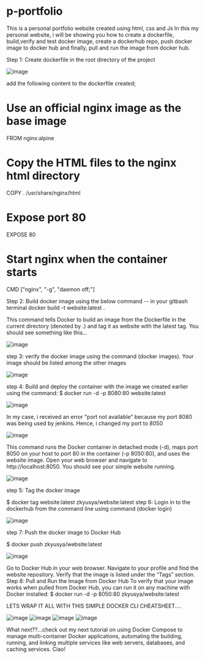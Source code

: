 # p-portfolio
This is a personal portfolio website created using html, css and Js
In this my personal website, i will be showing you how to create a dockerfile, build,verify and test docker image, create a dockerhub repo, push docker image to docker hub and finally, pull and run the image from docker hub.

Step 1: Create dockerfile in the root directory of the project


![image](https://github.com/user-attachments/assets/acca3ae7-5d74-414c-b0da-584554c813cc)


add the following content to the dockerfile created;
# Use an official nginx image as the base image
FROM nginx:alpine
# Copy the HTML files to the nginx html directory
COPY . /usr/share/nginx/html
# Expose port 80
EXPOSE 80
# Start nginx when the container starts
CMD ["nginx", "-g", "daemon off;"]


 Step 2: Build docker image using the below command -- in your gitbash terminal
 docker build -t website:latest . 

 This command tells Docker to build an image from the Dockerfile in the current directory (denoted by .) and tag it as website with the latest tag. You should see something like this...


 
![image](https://github.com/user-attachments/assets/32da4469-a966-4f62-b963-61fa4ac5c0e1)


step 3: verify the docker image using the command (docker images). Your image should be listed among the other images


![image](https://github.com/user-attachments/assets/c0f87b85-c9ee-4b92-82cd-5e28f7ab6622)


step 4: Build and deploy the container with the image we created earlier using the command:
$ docker run -d -p 8080:80 website:latest


![image](https://github.com/user-attachments/assets/078dca70-f1dd-4922-8844-8fb9daabab70)


In my case, i received an error "port not available" because my port 8080 was being used by jenkins. Hence, i changed my port to 8050


![image](https://github.com/user-attachments/assets/b4ff11f4-e5e9-4c27-a6e4-a9898bbbb3ee)


This command runs the Docker container in detached mode (-d), maps port 8050 on your host to port 80 in the container (-p 8050:80), and uses the website image.
Open your web browser and navigate to http://localhost:8050. You should see your simple website running.


![image](https://github.com/user-attachments/assets/735fdb18-e7da-44ed-b259-3dde1deb7092)


step 5: Tag the docker image

$ docker tag website:latest zkyusya/website:latest
step 6: Login in to the dockerhub from the command line using command (docker login)


![image](https://github.com/user-attachments/assets/77cabbeb-5543-4749-8064-6da08a501a41)


step 7: Push the docker image to Docker Hub

$ docker push zkyusya/website:latest


![image](https://github.com/user-attachments/assets/b77da5c7-6313-4ed3-9a0d-a3dcd5797186)


Go to Docker Hub in your web browser.
Navigate to your profile and find the website repository.
Verify that the image is listed under the “Tags” section.
Step 8: Pull and Run the Image from Docker Hub
To verify that your image works when pulled from Docker Hub, you can run it on any machine with Docker installed:
$ docker run -d -p 8050:80 zkyusya/website:latest

LETS WRAP IT ALL WITH THIS SIMPLE DOCKER CLI CHEATSHEET....



![image](https://github.com/user-attachments/assets/beda3d3c-3e11-41eb-b7c2-971403fe3d92)
![image](https://github.com/user-attachments/assets/35cbb9d5-8033-411d-a509-0628a371e4a1)
![image](https://github.com/user-attachments/assets/2eced9e3-81d5-40f7-8c2a-1452568bc7a1)
![image](https://github.com/user-attachments/assets/cd0d1edf-120a-4400-91f6-cd4c5956d6da)

What next??...check out my next tutorial on using Docker Compose to manage multi-container Docker applications, automating the building, running, and linking multiple services like web servers, databases, and caching services.
Ciao!










 

